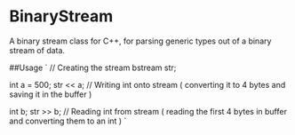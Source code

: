 # BinaryStream
A binary stream class for C++, for parsing generic types out of a binary stream of data.

##Usage
`
// Creating the stream
bstream str;

int a = 500;
str << a; // Writing int onto stream ( converting it to 4 bytes and saving it in the buffer )

int b;
str >> b; // Reading int from stream ( reading the first 4 bytes in buffer and converting them to an int )
`
